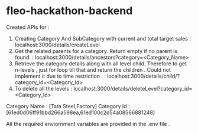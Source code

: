 # fleo-hackathon-backend

Created APIs for :

1. Creating Category And SubCategory with current and total target sales : localhost:3000/details/createLevel
2. Get the related parents for a category. Return empty if no parent is found. : localhost:3000/details/ancestors?category=<Category_Name>
3. Retrieve the category details along with all level child. Therefore to get n-levels , just for loop till that and return the children . Could not implement it due to time restriction . : localhost:3000/details/child/?category_id=<Category_Id> 
4. To delete all the levels : localhost:3000/details/deleteLevel?category_id=<Category_Id>


Category Name : [Tata Steel,Factory]
Category Id : [61ed0d06ff91bbd266a598ea,61ed100c2d54a08566881248]

All the required enviornment variables are provided in the .env file . 
